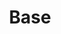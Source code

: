 ---
layout: case-study
title: Base
permalink: /base
challenge: Create a mobile experience for a company which connects people in a new way.
roles: [Research & Ideation, UX Design, Prototype Development]
image-index: "http://www.srugulo.info/wp-content/uploads/2013/12/cute-unicorns-nvendyi3.jpg"
image-bg: "http://img.picqa.com/b/87/32/8732aff11fe7af66a0668225e5ae0e2b.jpg"
---